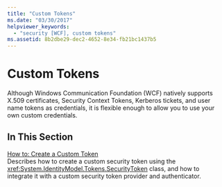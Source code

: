```yaml
---
title: "Custom Tokens"
ms.date: "03/30/2017"
helpviewer_keywords: 
  - "security [WCF], custom tokens"
ms.assetid: 8b2dbe29-dec2-4652-8e34-fb21bc1437b5
---
```

# Custom Tokens

Although Windows Communication Foundation (WCF) natively supports X.509 certificates, Security Context Tokens, Kerberos tickets, and user name tokens as credentials, it is flexible enough to allow you to use your own custom credentials.  
  
## In This Section  

 [How to: Create a Custom Token](how-to-create-a-custom-token.md)  
 Describes how to create a custom security token using the <xref:System.IdentityModel.Tokens.SecurityToken> class, and how to integrate it with a custom security token provider and authenticator.
